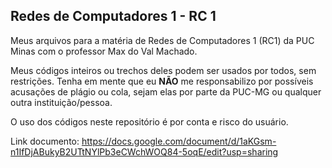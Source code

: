 ## Redes de Computadores 1 - RC 1

Meus arquivos para a matéria de Redes de Computadores 1 (RC1) da PUC Minas com o professor Max do Val Machado.

Meus códigos inteiros ou trechos deles podem ser usados por todos, sem restrições. Tenha em mente que eu **NÃO** me responsabilizo por possíveis acusações de plágio ou cola, sejam elas por parte da PUC-MG ou qualquer outra instituição/pessoa.

O uso dos códigos neste repositório é por conta e risco do usuário.

Link documento: https://docs.google.com/document/d/1aKGsm-n1IfDjABukyB2UTtNYlPb3eCWchWOQ84-5oqE/edit?usp=sharing
